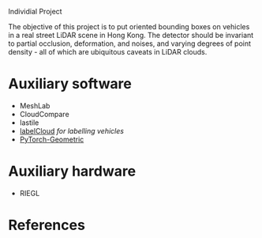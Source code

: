 Individial Project

The objective of this project is to put oriented bounding boxes on vehicles in a real street LiDAR scene in Hong Kong. The detector should be invariant to partial occlusion, deformation, and noises, and varying degrees of point density - all of which are ubiquitous caveats in LiDAR clouds.
# Auxiliary software
* MeshLab
* CloudCompare
* lastile
* [labelCloud](https://github.com/ch-sa/labelCloud) *for labelling vehicles*
* [PyTorch-Geometric](https://github.com/pyg-team/pytorch_geometric)

# Auxiliary hardware
* RIEGL

# References
